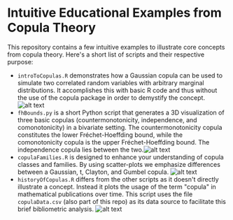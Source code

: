# Intuitive Educational Examples from Copula Theory
This repository contains a few intuitive examples to illustrate core concepts from copula theory. Here's a short list of scripts and their respective purpose:
- `introToCopulas.R` demonstrates how a Gaussian copula can be used to simulate two correlated random variables with arbitrary marginal distributions. It accomplishes this with basic R code and thus without the use of the copula package in order to demystify the concept. ![alt text](http://i.imgur.com/KYZ3tkW.png "Gaussian Copula")
- `fhBounds.py` is a short Python script that generates a 3D visualization of three basic copulas (countermonotonicity, independence, and comonotonicity) in a bivariate setting. The countermonotonicity copula constitutes the lower Fréchet-Hoeffding bound, while the comonotonicity copula is the upper Fréchet-Hoeffding bound. The independence copula lies between the two.![alt text](http://i.imgur.com/x8CRhwL.png "Fréchet-Hoeffding")
- `copulaFamilies.R` is designed to enhance your understanding of copula classes and families. By using scatter-plots we emphasize differences between a Gaussian, t, Clayton, and Gumbel copula. ![alt text](http://i.imgur.com/wc5i7nC.png "Copula Families")
- `historyOfCopulas.R` differs from the other scripts as it doesn't directly illustrate a concept. Instead it plots the usage of the term "copula" in mathematical publications over time. This script uses the file `copulaData.csv` (also part of this repo) as its data source to facilitate this brief bibliometric analysis. ![alt text](http://i.imgur.com/bCNNrtm.png "Bibliometric Analysis")
